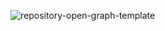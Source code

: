 ![repository-open-graph-template](https://github.com/user-attachments/assets/71ff6ea2-f54a-43aa-ae24-ce9f6b36d610)
